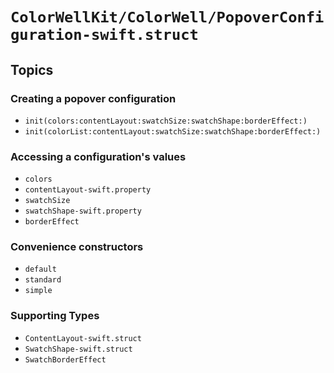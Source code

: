 # ``ColorWellKit/ColorWell/PopoverConfiguration-swift.struct``

## Topics

### Creating a popover configuration

- ``init(colors:contentLayout:swatchSize:swatchShape:borderEffect:)``
- ``init(colorList:contentLayout:swatchSize:swatchShape:borderEffect:)``

### Accessing a configuration's values

- ``colors``
- ``contentLayout-swift.property``
- ``swatchSize``
- ``swatchShape-swift.property``
- ``borderEffect``

### Convenience constructors

- ``default``
- ``standard``
- ``simple``

### Supporting Types

- ``ContentLayout-swift.struct``
- ``SwatchShape-swift.struct``
- ``SwatchBorderEffect``
